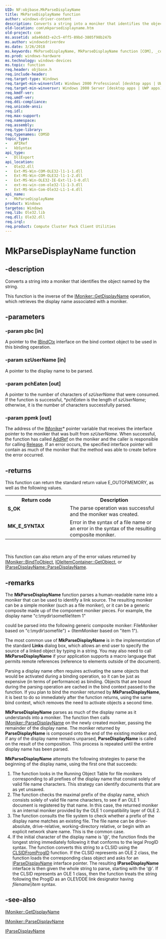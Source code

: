 ```yaml
---
UID: NF:objbase.MkParseDisplayName
title: MkParseDisplayName function
author: windows-driver-content
description: Converts a string into a moniker that identifies the object named by the string.
old-location: com\mkparsedisplayname.htm
old-project: com
ms.assetid: ada46dd3-e2c5-4ff5-89bd-3805f98b247b
ms.author: windowsdriverdev
ms.date: 3/26/2018
ms.keywords: MkParseDisplayName, MkParseDisplayName function [COM], _com_MkParseDisplayName, com.mkparsedisplayname, objbase/MkParseDisplayName
ms.prod: windows-hardware
ms.technology: windows-devices
ms.topic: function
req.header: objbase.h
req.include-header: 
req.target-type: Windows
req.target-min-winverclnt: Windows 2000 Professional [desktop apps | UWP apps]
req.target-min-winversvr: Windows 2000 Server [desktop apps | UWP apps]
req.kmdf-ver: 
req.umdf-ver: 
req.ddi-compliance: 
req.unicode-ansi: 
req.idl: 
req.max-support: 
req.namespace: 
req.assembly: 
req.type-library: 
req.typenames: COMSD
topic_type:
-	APIRef
-	kbSyntax
api_type:
-	DllExport
api_location:
-	Ole32.dll
-	Ext-MS-Win-COM-OLE32-l1-1-1.dll
-	Ext-MS-Win-COM-OLE32-l1-1-2.dll
-	Ext-MS-Win-OLE32-IE-Ext-l1-1-0.dll
-	ext-ms-win-com-ole32-l1-1-3.dll
-	Ext-MS-Win-Com-Ole32-L1-1-4.dll
api_name:
-	MkParseDisplayName
product: Windows
targetos: Windows
req.lib: Ole32.lib
req.dll: Ole32.dll
req.irql: 
req.product: Compute Cluster Pack Client Utilities
---
```


# MkParseDisplayName function


## -description


Converts a string into a moniker that identifies the object named by the string.

This function is the inverse of the <a href="https://msdn.microsoft.com/424036c9-c097-4507-b562-4a01f9199b1f">IMoniker::GetDisplayName</a> operation, which retrieves the display name associated with a moniker.



## -parameters




### -param pbc [in]

A pointer to the <a href="https://msdn.microsoft.com/e4c8abb5-0c89-44dd-8d95-efbfcc999b46">IBindCtx</a> interface on the bind context object to be used in this binding operation.


### -param szUserName [in]

A pointer to the display name to be parsed.


### -param pchEaten [out]

A pointer to the number of characters of <i>szUserName</i> that were consumed. If the function is successful, *<i>pchEaten</i> is the length of <i>szUserName</i>; otherwise, it is the number of characters successfully parsed.


### -param ppmk [out]

The address of the <a href="https://msdn.microsoft.com/17f4c1df-7a9c-42ef-a888-70cd8d85f070">IMoniker</a>* pointer variable that receives the interface pointer to the moniker that was built from <i>szUserName</i>. When successful, the function has called <a href="https://msdn.microsoft.com/b4316efd-73d4-4995-b898-8025a316ba63">AddRef</a> on the moniker and the caller is responsible for calling <a href="https://msdn.microsoft.com/4b494c6f-f0ee-4c35-ae45-ed956f40dc7a">Release</a>. If an error occurs, the specified interface pointer will contain as much of the moniker that the method was able to create before the error occurred.


## -returns



This function can return the standard return value E_OUTOFMEMORY, as well as the following values.

<table>
<tr>
<th>Return code</th>
<th>Description</th>
</tr>
<tr>
<td width="40%">
<dl>
<dt><b>S_OK</b></dt>
</dl>
</td>
<td width="60%">
The parse operation was successful and the moniker was created.

</td>
</tr>
<tr>
<td width="40%">
<dl>
<dt><b>MK_E_SYNTAX</b></dt>
</dl>
</td>
<td width="60%">
Error in the syntax of a file name or an error in the syntax of the resulting composite moniker.

</td>
</tr>
</table>
 

This function can also return any of the error values returned by <a href="https://msdn.microsoft.com/b5ce39ff-3387-4f72-9aea-5a26eed3810c">IMoniker::BindToObject</a>, <a href="https://msdn.microsoft.com/08569037-7ecd-4e63-9f94-c2552c327800">IOleItemContainer::GetObject</a>, or <a href="https://msdn.microsoft.com/bf18320c-1ff3-4280-bd67-70f6c2998285">IParseDisplayName::ParseDisplayName</a>.





## -remarks



The <b>MkParseDisplayName</b> function parses a human-readable name into a moniker that can be used to identify a link source. The resulting moniker can be a simple moniker (such as a file moniker), or it can be a generic composite made up of the component moniker pieces. For example, the display name "c:\mydir\somefile!item 1" 

could be parsed into the following generic composite moniker: FileMoniker based on "c:\mydir\somefile") + (ItemMoniker based on "item 1").

The most common use of <b>MkParseDisplayName</b> is in the implementation of the standard <b>Links</b> dialog box, which allows an end user to specify the source of a linked object by typing in a string. You may also need to call <b>MkParseDisplayName</b> if your application supports a macro language that permits remote references (reference to elements outside of the document). 



Parsing a display name often requires activating the same objects that would be activated during a binding operation, so it can be just as expensive (in terms of performance) as binding. Objects that are bound during the parsing operation are cached in the bind context passed to the function. If you plan to bind the moniker returned by <b>MkParseDisplayName</b>, it is best to do so immediately after the function returns, using the same bind context, which removes the need to activate objects a second time.

<b>MkParseDisplayName</b> parses as much of the display name as it understands into a moniker. The function then calls <a href="https://msdn.microsoft.com/6a5a1f14-f14f-404b-90d8-0afceafc087c">IMoniker::ParseDisplayName</a> on the newly created moniker, passing the remainder of the display name. The moniker returned by <b>ParseDisplayName</b> is composed onto the end of the existing moniker and, if any of the display name remains unparsed, <b>ParseDisplayName</b> is called on the result of the composition. This process is repeated until the entire display name has been parsed.

<b>MkParseDisplayName</b> attempts the following strategies to parse the beginning of the display name, using the first one that succeeds:

<ol>
<li>
The function looks in the Running Object Table for file monikers corresponding to all prefixes of the display name that consist solely of valid file name characters. This strategy can identify documents that are as yet unsaved.

</li>
<li>
The function checks the maximal prefix of the display name, which consists solely of valid file name characters, to see if an OLE 1 document is registered by that name. In this case, the returned moniker is an internal moniker provided by the OLE 1 compatibility layer of OLE 2.

</li>
<li>
The function consults the file system to check whether a prefix of the display name matches an existing file. The file name can be drive-absolute, drive-relative, working-directory relative, or begin with an explicit network share name. This is the common case.

</li>
<li>
If the initial character of the display name is '@', the function finds the longest string immediately following it  that conforms to the legal ProgID syntax. The function converts this string to a CLSID using the <a href="https://msdn.microsoft.com/89fb20af-65bf-4ed4-9f71-eb707ee8eb09">CLSIDFromProgID</a> function. If the CLSID represents an OLE 2 class, the function loads the corresponding class object and asks for an <a href="https://msdn.microsoft.com/37844d9b-35ce-4d30-8a58-dac4c671896f">IParseDisplayName</a> interface pointer. The resulting <b>IParseDisplayName</b> interface is then given the whole string to parse, starting with the '@'. If the CLSID represents an OLE 1 class, then the function treats the string following the ProgID as an OLE1/DDE link designator having <i>filename</i>|<i>item</i> syntax.

</li>
</ol>



## -see-also




<a href="https://msdn.microsoft.com/424036c9-c097-4507-b562-4a01f9199b1f">IMoniker::GetDisplayName</a>



<a href="https://msdn.microsoft.com/6a5a1f14-f14f-404b-90d8-0afceafc087c">IMoniker::ParseDisplayName</a>



<a href="https://msdn.microsoft.com/37844d9b-35ce-4d30-8a58-dac4c671896f">IParseDisplayName</a>
 

 

